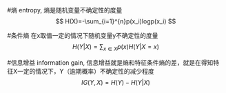 #熵
entropy, 熵是随机变量不确定性的度量
$$
H(X)=-\sum_{i=1}^{n}p(x_i)logp(x_i)
$$

#条件熵
在x取值一定的情况下随机变量y不确定性的度量
$$
H(Y|X) = \sum_{x \in X} p(x)H(Y|X=x)
$$

#信息增益
information gain, 信息增益就是熵和特征条件熵的差，就是在得知特征X一定的情况下，Y（逾期概率）不确定性的减少程度
$$
IG(Y,X)=H(Y) - H(Y|X)
$$
